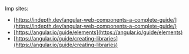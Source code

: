 Imp sites:

* [https://indepth.dev/angular-web-components-a-complete-guide/](https://indepth.dev/angular-web-components-a-complete-guide/)
* [https://angular.io/guide/elements](https://angular.io/guide/elements)
* [https://angular.io/guide/creating-libraries](https://angular.io/guide/creating-libraries)

